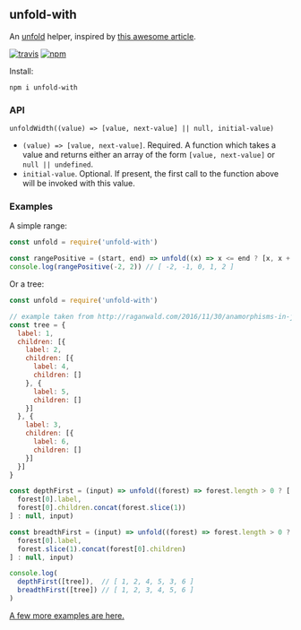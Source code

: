 ## unfold-with

An [unfold](https://en.wikipedia.org/wiki/Anamorphism) helper, inspired by [this awesome article](http://raganwald.com/2016/11/30/anamorphisms-in-javascript.html).

[![travis][travis-image]][travis-url]
[![npm][npm-image]][npm-url]

[travis-image]: https://travis-ci.org/maxnachlinger/unfold-with.svg?branch=master
[travis-url]: https://travis-ci.org/maxnachlinger/unfold-with
[npm-image]: https://img.shields.io/npm/v/unfold-with.svg?style=flat
[npm-url]: https://npmjs.org/package/unfold-with

Install:
```shell
npm i unfold-with
```
### API
`unfoldWidth((value) => [value, next-value] || null, initial-value)`
- `(value) => [value, next-value]`. Required. A function which takes a value and returns either an array of the form `[value, next-value]` or `null || undefined`.
- `initial-value`. Optional. If present, the first call to the function above will be invoked with this value.

### Examples
A simple range:
```javascript
const unfold = require('unfold-with')

const rangePositive = (start, end) => unfold((x) => x <= end ? [x, x + 1] : null, start)
console.log(rangePositive(-2, 2)) // [ -2, -1, 0, 1, 2 ]
```
Or a tree:
```javascript
const unfold = require('unfold-with')

// example taken from http://raganwald.com/2016/11/30/anamorphisms-in-javascript.html
const tree = {
  label: 1,
  children: [{
    label: 2,
    children: [{
      label: 4,
      children: []
    }, {
      label: 5,
      children: []
    }]
  }, {
    label: 3,
    children: [{
      label: 6,
      children: []
    }]
  }]
}

const depthFirst = (input) => unfold((forest) => forest.length > 0 ? [
  forest[0].label,
  forest[0].children.concat(forest.slice(1))
] : null, input)

const breadthFirst = (input) => unfold((forest) => forest.length > 0 ? [
  forest[0].label,
  forest.slice(1).concat(forest[0].children)
] : null, input)

console.log(
  depthFirst([tree]),  // [ 1, 2, 4, 5, 3, 6 ]
  breadthFirst([tree]) // [ 1, 2, 3, 4, 5, 6 ]
)
```
[A few more examples are here.](./examples)
